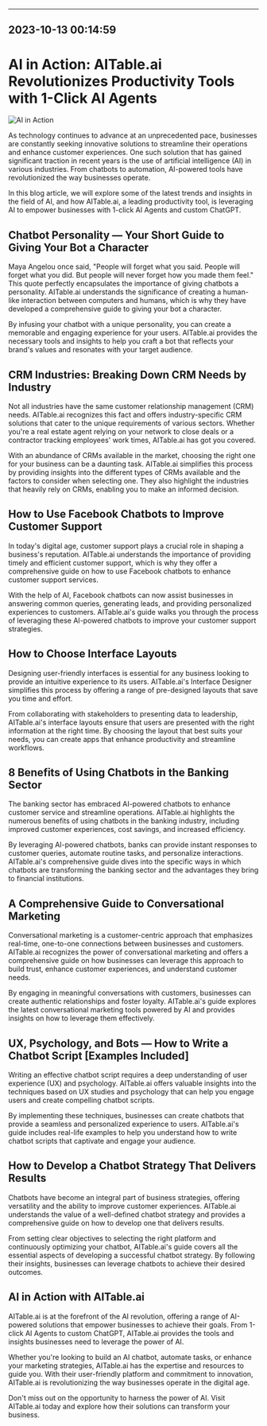 

---------------------------------------------
2023-10-13 00:14:59
---------------------------------------------

# AI in Action: AITable.ai Revolutionizes Productivity Tools with 1-Click AI Agents

![AI in Action](https://www.example.com/image.png)

As technology continues to advance at an unprecedented pace, businesses are constantly seeking innovative solutions to streamline their operations and enhance customer experiences. One such solution that has gained significant traction in recent years is the use of artificial intelligence (AI) in various industries. From chatbots to automation, AI-powered tools have revolutionized the way businesses operate.

In this blog article, we will explore some of the latest trends and insights in the field of AI, and how AITable.ai, a leading productivity tool, is leveraging AI to empower businesses with 1-click AI Agents and custom ChatGPT.

## Chatbot Personality — Your Short Guide to Giving Your Bot a Character

Maya Angelou once said, "People will forget what you said. People will forget what you did. But people will never forget how you made them feel." This quote perfectly encapsulates the importance of giving chatbots a personality. AITable.ai understands the significance of creating a human-like interaction between computers and humans, which is why they have developed a comprehensive guide to giving your bot a character.

By infusing your chatbot with a unique personality, you can create a memorable and engaging experience for your users. AITable.ai provides the necessary tools and insights to help you craft a bot that reflects your brand's values and resonates with your target audience.

## CRM Industries: Breaking Down CRM Needs by Industry

Not all industries have the same customer relationship management (CRM) needs. AITable.ai recognizes this fact and offers industry-specific CRM solutions that cater to the unique requirements of various sectors. Whether you're a real estate agent relying on your network to close deals or a contractor tracking employees' work times, AITable.ai has got you covered.

With an abundance of CRMs available in the market, choosing the right one for your business can be a daunting task. AITable.ai simplifies this process by providing insights into the different types of CRMs available and the factors to consider when selecting one. They also highlight the industries that heavily rely on CRMs, enabling you to make an informed decision.

## How to Use Facebook Chatbots to Improve Customer Support

In today's digital age, customer support plays a crucial role in shaping a business's reputation. AITable.ai understands the importance of providing timely and efficient customer support, which is why they offer a comprehensive guide on how to use Facebook chatbots to enhance customer support services.

With the help of AI, Facebook chatbots can now assist businesses in answering common queries, generating leads, and providing personalized experiences to customers. AITable.ai's guide walks you through the process of leveraging these AI-powered chatbots to improve your customer support strategies.

## How to Choose Interface Layouts

Designing user-friendly interfaces is essential for any business looking to provide an intuitive experience to its users. AITable.ai's Interface Designer simplifies this process by offering a range of pre-designed layouts that save you time and effort.

From collaborating with stakeholders to presenting data to leadership, AITable.ai's interface layouts ensure that users are presented with the right information at the right time. By choosing the layout that best suits your needs, you can create apps that enhance productivity and streamline workflows.

## 8 Benefits of Using Chatbots in the Banking Sector

The banking sector has embraced AI-powered chatbots to enhance customer service and streamline operations. AITable.ai highlights the numerous benefits of using chatbots in the banking industry, including improved customer experiences, cost savings, and increased efficiency.

By leveraging AI-powered chatbots, banks can provide instant responses to customer queries, automate routine tasks, and personalize interactions. AITable.ai's comprehensive guide dives into the specific ways in which chatbots are transforming the banking sector and the advantages they bring to financial institutions.

## A Comprehensive Guide to Conversational Marketing

Conversational marketing is a customer-centric approach that emphasizes real-time, one-to-one connections between businesses and customers. AITable.ai recognizes the power of conversational marketing and offers a comprehensive guide on how businesses can leverage this approach to build trust, enhance customer experiences, and understand customer needs.

By engaging in meaningful conversations with customers, businesses can create authentic relationships and foster loyalty. AITable.ai's guide explores the latest conversational marketing tools powered by AI and provides insights on how to leverage them effectively.

## UX, Psychology, and Bots — How to Write a Chatbot Script [Examples Included]

Writing an effective chatbot script requires a deep understanding of user experience (UX) and psychology. AITable.ai offers valuable insights into the techniques based on UX studies and psychology that can help you engage users and create compelling chatbot scripts.

By implementing these techniques, businesses can create chatbots that provide a seamless and personalized experience to users. AITable.ai's guide includes real-life examples to help you understand how to write chatbot scripts that captivate and engage your audience.

## How to Develop a Chatbot Strategy That Delivers Results

Chatbots have become an integral part of business strategies, offering versatility and the ability to improve customer experiences. AITable.ai understands the value of a well-defined chatbot strategy and provides a comprehensive guide on how to develop one that delivers results.

From setting clear objectives to selecting the right platform and continuously optimizing your chatbot, AITable.ai's guide covers all the essential aspects of developing a successful chatbot strategy. By following their insights, businesses can leverage chatbots to achieve their desired outcomes.

## AI in Action with AITable.ai

AITable.ai is at the forefront of the AI revolution, offering a range of AI-powered solutions that empower businesses to achieve their goals. From 1-click AI Agents to custom ChatGPT, AITable.ai provides the tools and insights businesses need to leverage the power of AI.

Whether you're looking to build an AI chatbot, automate tasks, or enhance your marketing strategies, AITable.ai has the expertise and resources to guide you. With their user-friendly platform and commitment to innovation, AITable.ai is revolutionizing the way businesses operate in the digital age.

Don't miss out on the opportunity to harness the power of AI. Visit AITable.ai today and explore how their solutions can transform your business.